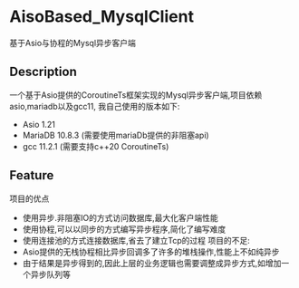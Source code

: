 # AisoBased_MysqlClient
基于Asio与协程的Mysql异步客户端
## Description
一个基于Asio提供的CoroutineTs框架实现的Mysql异步客户端,项目依赖asio,mariadb以及gcc11, 我自己使用的版本如下:
* Asio 1.21 
* MariaDB 10.8.3 (需要使用mariaDb提供的非阻塞api)
* gcc 11.2.1 (需要支持c++20 CoroutineTs)
## Feature
项目的优点
* 使用异步.非阻塞IO的方式访问数据库,最大化客户端性能
* 使用协程,可以以同步的方式编写异步程序,简化了编写难度
* 使用连接池的方式连接数据库,省去了建立Tcp的过程
项目的不足:
* Asio提供的无栈协程相比异步回调多了许多的堆栈操作,性能上不如纯异步
* 由于结果是异步得到的,因此上层的业务逻辑也需要调整成异步方式,如增加一个异步队列等
